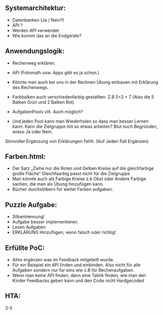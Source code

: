 ## Systemarchitektur:
- Datenbanken (Ja / Nein?)
- API ?
- Werden API verwendet
- Wie kommt das an die Endgeräte?

## Anwendungslogik:
- Rechenweg erklären.
- API (Fotomath usw. Apps gibt es ja schon.)
- Könnte man auch bei uns in der Rechnen Übung einbauen mit Erklärung des Rechenwegs.
- Farbbalken auch verschiedenfarbig gestallten.
 Z.B 5+2 = 7 (Also die 5 Balken Grün und 2 Balken Rot)

- AufgabenPools vllt. Auch möglich?
- Und jeden Pool kann man Wiederholen so dass man besser Lernen kann.
Kann die Zielgruppe mit so etwas arbeiten? Blut noch Begründen, wieso Ja oder Nein.

Sinnvoller Ergänzung von Erklärungen Fehlt. (Auf Jeden Fall Ergänzen)

## Farben.html:
- Der Satz „Ziehe nur die Roten und Gelben Kreise auf die gleichfarbige große Fläche“
Gleichfaarbig passt nicht für die Zielgruppe
- Man könnte auch als Farbige Kreise z.b Obst oder Andere Farbige sachen, die man als Übung hinzufügen kann.
- Bücher durchstöbern für weiter Farben aufgaben.

## Puzzle Aufgabe:
- Silbentrennung!
- Aufgabe besser implementieren. 
- Lesen Aufgaben
- ERKLÄRUNG Hinzufügen, wenn falsch oder richtig!

## Erfüllte PoC:
- Alles ergänzen was im Feedback mitgeteilt wurde.
- Für ein Beispiel ein API finden und einbinden. Also nicht für alle Aufgaben sondern nur für eins wie z.B für Rechenaufgaben.
- Wenn man keine API finden, dann eine Taktik finden, wie man den Kinder Feedbacks geben kann und den Code nicht Hardgecoded 

## HTA:
3-5 
